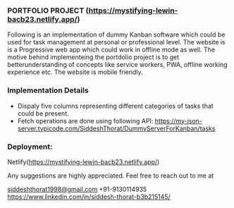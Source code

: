 ### PORTFOLIO PROJECT (https://mystifying-lewin-bacb23.netlify.app/)

Following is an implementation of dummy Kanban software which could be used for task management at personal or professional level. The website is is a Progressive web app which could work in offline mode as well. The motive behind implementeing the portdolio project is to get betterunderstanding of concepts like service workers, PWA, offline working experience etc. The website is mobile friendly. 

### Implementation Details
- Dispaly five columns representing different categories of tasks that could be present.
- Fetch operations are done using following API: https://my-json-server.typicode.com/SiddeshThorat/DummyServerForKanban/tasks


### Deployment: 
Netlify(https://mystifying-lewin-bacb23.netlify.app/)

Any suggestions are highly appreciated. Feel free to reach out to me at

siddeshthorat1998@gmail.com
+91-9130114935
https://www.linkedin.com/in/siddesh-thorat-b3b215145/
